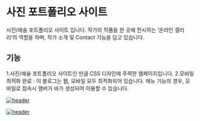 # 사진 포트폴리오 사이트
사진/예술 포트폴리오 사이트 입니다. 작가의 작품을 한 곳에 전시하는 ‘온라인 갤러리’의 역할을 하며, 작가 소개 및 Contact 기능을 담고 있습니다.

## 기능
1.사진/예술 포트폴리오 사이트인 만큼 CSS 디자인에 주력한 웹페이지입니다.
2.모바일 최적화 완료 : 
이 블로그는 웹, 모바일 모두 최적화되어 있습니다. 메뉴 기능의 경우, 모바일로 접속시 햄버거 바가 생성되어 이용할 수 있습니다. 

[![header](https://raw.githubusercontent.com/serinryu/photogallery.github.io/master/readme-index.png)](https://serinryu.github.io/photogallery/)

[![header](https://raw.githubusercontent.com/serinryu/photogallery.github.io/master/readme-mobile.png)](https://serinryu.github.io/photogallery/)

